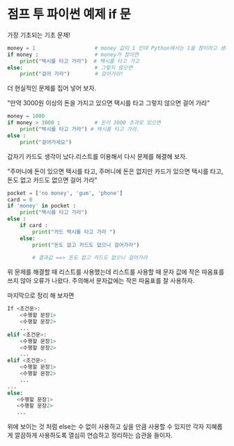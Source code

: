 # 점프 투 파이썬 예제 if 문 

가장 기초되는 기초 문제! 

```Python
money = 1				    # money 값이 1 인데 Python에서는 1을 참이라고 생각한다. 
if money : 					# money가 참이면
    print("택시를 타고 가라")  # 택시를 타고 가고 
else:					    # 그렇지 않으면 
    print("걸어 가라") 		  # 걸어가라! 
```



더 현실적인 문제를 집어 넣어 보자. 

"만약 3000원 이상의 돈을 가지고 있으면 택시를 타고 그렇지 않으면 걸어 가라"

```python
money = 1000
if money > 3000 :		    # 돈이 3000 초과로 있으면 
    print("택시를 타고 가라") # 택시를 타고 가라. 	
else :
    print("걸어가세요")
```



갑자기 카드도 생각이 났다.리스트를 이용해서 다시 문제를 해결해 보자.



"주머니에 돈이 있으면 택시를 타고, 주머니에 돈은 없지만 카드가 있으면 택시를 타고, 돈도 없고 카드도 없으면 걸어 가라"

```python 
pocket = ['no money', 'gum', 'phone']
card = 0
if 'money' in pocket :
    print("택시를 타고 가라")
else :
    if card :
        print("카드 택시를 타고 가라 ")
    else:
        print("돈도 없고 카드도 없으니 걸어가라")
        
        # 결과값 ==> 돈도 없고 카드도 없으니 걸어가라
```

위 문제를 해결할 때 리스트를 사용했는데 리스트를 사용할 때 문자 값에 작은 따옴표를 쓰지 않아 오류가 나왔다. 주의해서 문자값에는 작은 따움표를 잘 사용하자. 



마지막으로 정리 해 보자면 

```python
If <조건문>:
    <수행할 문장1> 
    <수행할 문장2>
    ...
elif <조건문>:
    <수행할 문장1>
    <수행할 문장2>
    ...
elif <조건문>:
    <수행할 문장1>
    <수행할 문장2>
    ...
...
else:
   <수행할 문장1>
   <수행할 문장2>
   ... 
```

위에 보이는 것 처럼 else는 수 없이 사용하고 싶을 만큼 사용할 수 있지만 각자 지혜롭게 깔끔하게 사용하도록 열심히 연습하고 정리하는 습관을 들이자.